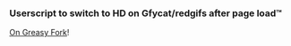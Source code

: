 ### Userscript to switch to HD on Gfycat/redgifs after page load™

[On Greasy Fork](https://greasyfork.org/en/scripts/392176-gfycat-hd-on)!
